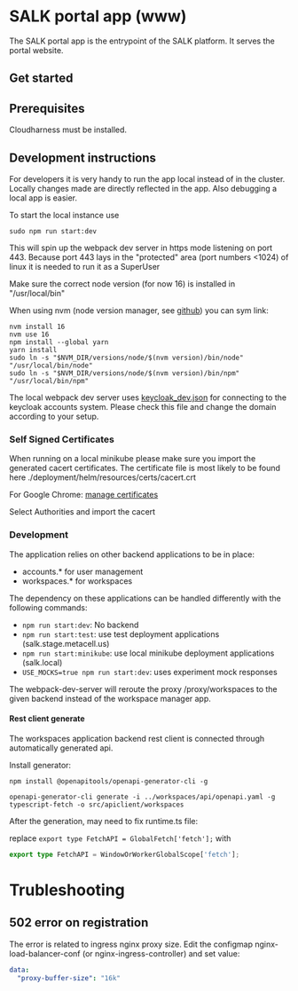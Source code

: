 # SALK portal app (www)
The SALK portal app is the entrypoint of the SALK platform. It serves the portal website.

## Get started

## Prerequisites

Cloudharness must be installed.

## Development instructions

For developers it is very handy to run the app local instead of in the cluster.
Locally changes made are directly reflected in the app. Also debugging a local app is easier.

To start the local instance use 
```
sudo npm run start:dev
```

This will spin up the webpack dev server in https mode listening on port 443. Because port 443 lays in 
the "protected" area (port numbers <1024) of linux it is needed to run it as a SuperUser

Make sure the correct node version (for now 16) is installed in "/usr/local/bin"

When using nvm (node version manager, see [github](https://github.com/nvm-sh/nvm)) you can sym link:
```
nvm install 16
nvm use 16
npm install --global yarn
yarn install
sudo ln -s "$NVM_DIR/versions/node/$(nvm version)/bin/node" "/usr/local/bin/node"
sudo ln -s "$NVM_DIR/versions/node/$(nvm version)/bin/npm" "/usr/local/bin/npm"
```

The local webpack dev server uses [keycloak_dev.json](src/assets/keycloak_dev.json) for connecting to the keycloak accounts system.
Please check this file and change the domain according to your setup.

### Self Signed Certificates

When running on a local minikube please make sure you import the generated cacert certificates. The certificate file is most likely to be found here ./deployment/helm/resources/certs/cacert.crt

For Google Chrome: [manage certificates](chrome://settings/certificates?search=manage+certificate)

Select Authorities
and import the cacert

### Development

The application relies on other backend applications to be in place:
 - accounts.* for user management
 - workspaces.* for workspaces

The dependency on these applications can be handled differently with the following commands:
- `npm run start:dev`: No backend 
- `npm run start:test`: use test deployment applications (salk.stage.metacell.us)
- `npm run start:minikube`: use local minikube deployment applications (salk.local)
- `USE_MOCKS=true npm run start:dev`: uses experiment mock responses

The webpack-dev-server will reroute the proxy /proxy/workspaces to the given backend instead of the workspace manager app.


#### Rest client generate

The workspaces application backend rest client is connected through automatically generated api.

Install generator:
```
npm install @openapitools/openapi-generator-cli -g
```

```
openapi-generator-cli generate -i ../workspaces/api/openapi.yaml -g typescript-fetch -o src/apiclient/workspaces
```

After the generation, may need to fix runtime.ts file:


replace `export type FetchAPI = GlobalFetch['fetch'];` with

```typescript
export type FetchAPI = WindowOrWorkerGlobalScope['fetch'];
```

# Trubleshooting

## 502 error on registration

The error is related to ingress nginx proxy size.
Edit the configmap nginx-load-balancer-conf (or nginx-ingress-controller) and set value:

```yaml
data:
  "proxy-buffer-size": "16k"
```




